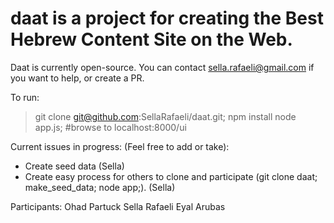 daat is a project for creating the Best Hebrew Content Site on the Web. 
=======================================================================

Daat is currently open-source. You can contact sella.rafaeli@gmail.com if you want to help, or create a PR.

To run:
> git clone git@github.com:SellaRafaeli/daat.git;
> npm install
> node app.js; #browse to localhost:8000/ui


Current issues in progress: (Feel free to add or take):

* Create seed data (Sella)
* Create easy process for others to clone and participate (git clone daat; make_seed_data; node app;). (Sella)

Participants:
Ohad Partuck
Sella Rafaeli
Eyal Arubas
